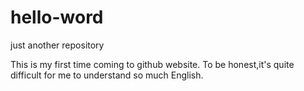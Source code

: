 # hello-word
just another repository

This is my first time coming to github website.
To be honest,it's quite difficult for me to understand so much English.
